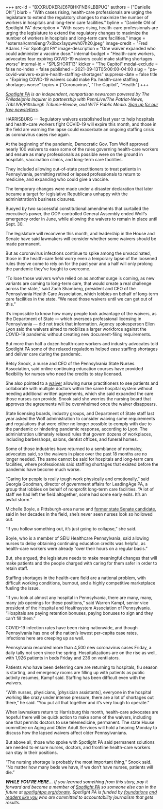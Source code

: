 +++
arc-id = "BXXRUDKERJE6PBHKFNBKLBBPUQ"
authors = ["Danielle Ohl"]
blurb = "With cases rising, health-care professionals are urging the legislature to extend the regulatory changes to maximize the number of workers in hospitals and long-term care facilities."
byline = "Danielle Ohl of Spotlight PA"
description = "With cases rising, health-care professionals are urging the legislature to extend the regulatory changes to maximize the number of workers in hospitals and long-term care facilities."
image = "external/cmm8engr7x0bcx1ayqwwh07h20.jpeg"
image-credit = "Fred Adams / For Spotlight PA"
image-description = "One waiver expanded who could administer a vaccine dose."
internal-budget = "Health-care workers, advocates fear expiring COVID-19 waivers could make staffing shortages worse"
internal-id = "SPLSHORT13"
kicker = "The Capitol"
modal-exclude = false
no-index = false
published = 2021-09-13T05:00:00-04:00
slug = "pa-covid-waivers-expire-health-staffing-shortages"
suppress-date = false
title = "Expiring COVID-19 waivers could make Pa. health-care staffing shortages worse"
topics = ["Coronavirus", "The Capitol", "Health"]
+++

<a href="https://www.spotlightpa.org/"><i>Spotlight PA</i></a><i>&nbsp;is an independent, nonpartisan newsroom powered by The Philadelphia Inquirer in partnership with PennLive/The Patriot-News, TribLIVE/Pittsburgh Tribune-Review, and WITF Public Media.&nbsp;</i><a href="https://www.spotlightpa.org/newsletters"><i>Sign up for our free newsletters</i></a><i>.</i>

HARRISBURG —&nbsp;Regulatory waivers established last year to help hospitals and health-care workers fight COVID-19 will expire this month, and those in the field are warning the lapse could exacerbate an ongoing staffing crisis as coronavirus cases rise again.

At the beginning of the pandemic, Democratic Gov. Tom Wolf approved nearly 100 waivers to ease some of the rules governing health-care workers and ensure as many professionals as possible were on the ground in hospitals, vaccination clinics, and long-term care facilities.

They included allowing out-of-state practitioners to treat patients in Pennsylvania, permitting retired or lapsed professionals to return to medicine, and expanding who could give a vaccine.

<script src="https://www.spotlightpa.org/embed.js" async></script><div data-spl-embed-version="1" data-spl-src="https://www.spotlightpa.org/embeds/newsletter/"></div>

The temporary changes were made under a disaster declaration that later became a target for legislative Republicans unhappy with the administration’s business closures.

Buoyed by two successful constitutional amendments that curtailed the executive’s power, the GOP-controlled General Assembly ended Wolf’s emergency order in June, while allowing the waivers to remain in place until Sept. 30.

The legislature will reconvene this month, and leadership in the House and Senate have said lawmakers will consider whether some waivers should be made permanent.

But as coronavirus infections continue to spike among the unvaccinated, those in the health-care field worry even a temporary lapse of the loosened rules they’ve come to rely on for the past year and a half will only prolong the pandemic they’ve fought to overcome.

“To lose those waivers we’ve relied on as another surge is coming, as new variants are coming to long-term care, that would create a real challenge across the state,” said Zach Shamberg, president and CEO of the Pennsylvania Health Care Association, which lobbies on behalf of long-term care facilities in the state. “We need those waivers until we can get out of this.”

It’s impossible to know how many people took advantage of the waivers, as the Department of State —&nbsp;which oversees professional licensing in Pennsylvania — did not track that information. Agency spokesperson Ellen Lyon said the waivers aimed to mobilize a larger workforce against the COVID-19 pandemic without creating new document-filing requirements.

But more than half a dozen health-care workers and industry advocates told Spotlight PA some of the relaxed regulations helped ease staffing shortages and deliver care during the pandemic.

Betsy Snook, a nurse and CEO of the Pennsylvania State Nurses Association, said online continuing education courses have provided flexibility for nurses who need the credits to stay licensed.

She also pointed to a <a href="https://www.dos.pa.gov/Documents/2020-03-27-Summary-of-Additional-Nursing-Waivers.pdf">waiver</a> allowing nurse practitioners to see patients and collaborate with multiple doctors within the same hospital system without needing additional written agreements, which she said expanded the care those nurses can provide. Snook said she worries the nursing board that approves the agreements will be overwhelmed once the waiver disappears.

State licensing boards, industry groups, and Department of State staff last year asked the Wolf administration to consider waiving some requirements and regulations that were either no longer possible to comply with due to the pandemic or hindering pandemic response, according to Lyon. The administration ultimately relaxed rules that govern dozens of workplaces, including barbershops, salons, dentist offices, and funeral homes.

Some of those industries have returned to a semblance of normalcy, advocates said, so the waivers in place over the past 18 months are no longer needed. The same cannot be said for hospitals and long-term care facilities, where professionals said staffing shortages that existed before the pandemic have become much worse.

“Caring for people is really tough work physically and emotionally,” said Georgia Goodman, director of government affairs for LeadingAge PA, a group that lobbies on behalf of nonprofit long-term care facilities. “A lot of staff we had left the field altogether, some had some early exits. It’s an awful storm.”

Michelle Boyle, a Pittsburgh-area nurse and <a href="https://web.archive.org/web/20221030071508/https://archive.theincline.com/2017/10/16/can-democrats-take-back-randy-vulakovichs-38th-pa-senate-district/">former state Senate candidate</a>, said in her decades in the field, she’s never seen nurses look so hollowed out.

“If you hollow something out, it’s just going to collapse,” she said.

Boyle, who is a member of SEIU Healthcare Pennsylvania, said allowing nurses to delay obtaining continuing education credits was helpful, as health-care workers were already “over their hours on a regular basis.”

But, she argued, the legislature needs to make meaningful changes that will make patients and the people charged with caring for them safer in order to retain staff.

Staffing shortages in the health-care field are a national problem, with difficult working conditions, burnout, and a highly competitive marketplace fueling the issue.

“If you look at almost any hospital in Pennsylvania, there are many, many, many job openings for these positions,” said Warren Kampf, senior vice president of the Hospital and Healthsystem Association of Pennsylvania. “Hospitals are paying retention bonuses, paying bonuses to sign and they can’t fill them.”

COVID-19 infection rates have been rising nationwide, and though Pennsylvania has one of the nation’s lowest per-capita case rates, infections here are creeping up as well.

Pennsylvania recorded more than 4,500 new coronavirus cases Friday, a daily tally not seen since the spring. Hospitalizations are on the rise as well, with 1,926 patients in beds Friday and 236 on ventilators.

Patients who have been deferring care are returning to hospitals, flu season is starting, and emergency rooms are filling up with patients as public activity resumes, Kampf said. Staffing has been difficult even with the waivers.

<script src="https://www.spotlightpa.org/embed.js" async></script><div data-spl-embed-version="1" data-spl-src="https://www.spotlightpa.org/embeds/donate/?teaser_text=If%20you%20learned%20something%20from%20this%20report%2C%20pay%20it%20forward%20and%20become%20a%20member%20of%20Spotlight%20PA%20so%20someone%20else%20can%20in%20the%20future."></div>

“With nurses, physicians, [physician assistants], everyone in the hospital working like crazy under intense pressure, there are a lot of shortages out there,” he said. “You put all that together and it’s very tough to operate.”

When lawmakers return to Harrisburg this month, health-care advocates are hopeful there will be quick action to make some of the waivers, including one that permits doctors to use telemedicine, permanent. The state House committee on Aging and Older Adult Services will hold a hearing Monday to discuss how the lapsed waivers affect older Pennsylvanians.

But above all, those who spoke with Spotlight PA said permanent solutions are needed to ensure nurses, doctors, and frontline health-care workers can stay in their positions.

“The nursing shortage is probably the most important thing,” Snook said. “No matter how many beds we have, if we don’t have nurses, patients will die.”

<i><b>WHILE YOU’RE HERE...</b></i><i> If you learned something from this story, pay it forward and become a member of </i><a href="https://www.spotlightpa.org/"><i>Spotlight PA</i></a><i> so someone else can in the future at </i><a href="https://www.spotlightpa.org/donate"><i>spotlightpa.org/donate</i></a><i>. Spotlight PA is funded by</i><a href="https://www.spotlightpa.org/support"><i> foundations</i></a><i> </i><a href="https://www.spotlightpa.org/support"><i>and readers like you</i></a><i> who are committed to accountability journalism that gets results.</i>
